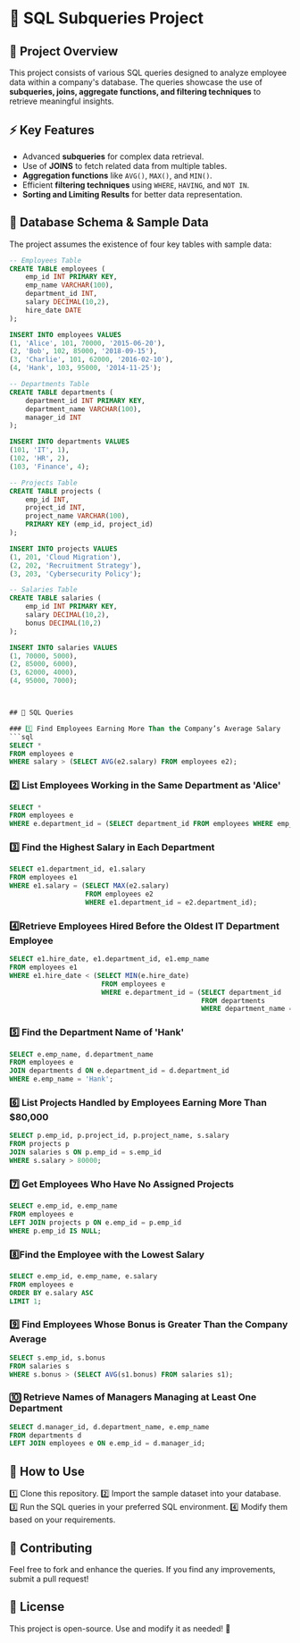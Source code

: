 # 🚀 SQL Subqueries Project

## 📌 Project Overview
This project consists of various SQL queries designed to analyze employee data within a company's database. The queries showcase the use of **subqueries, joins, aggregate functions, and filtering techniques** to retrieve meaningful insights.

## ⚡ Key Features
- Advanced **subqueries** for complex data retrieval.
- Use of **JOINS** to fetch related data from multiple tables.
- **Aggregation functions** like `AVG()`, `MAX()`, and `MIN()`.
- Efficient **filtering techniques** using `WHERE`, `HAVING`, and `NOT IN`.
- **Sorting and Limiting Results** for better data representation.

## 📂 Database Schema & Sample Data
The project assumes the existence of four key tables with sample data:

```sql
-- Employees Table
CREATE TABLE employees (
    emp_id INT PRIMARY KEY,
    emp_name VARCHAR(100),
    department_id INT,
    salary DECIMAL(10,2),
    hire_date DATE
);

INSERT INTO employees VALUES 
(1, 'Alice', 101, 70000, '2015-06-20'),
(2, 'Bob', 102, 85000, '2018-09-15'),
(3, 'Charlie', 101, 62000, '2016-02-10'),
(4, 'Hank', 103, 95000, '2014-11-25');

-- Departments Table
CREATE TABLE departments (
    department_id INT PRIMARY KEY,
    department_name VARCHAR(100),
    manager_id INT
);

INSERT INTO departments VALUES 
(101, 'IT', 1),
(102, 'HR', 2),
(103, 'Finance', 4);

-- Projects Table
CREATE TABLE projects (
    emp_id INT,
    project_id INT,
    project_name VARCHAR(100),
    PRIMARY KEY (emp_id, project_id)
);

INSERT INTO projects VALUES 
(1, 201, 'Cloud Migration'),
(2, 202, 'Recruitment Strategy'),
(3, 203, 'Cybersecurity Policy');

-- Salaries Table
CREATE TABLE salaries (
    emp_id INT PRIMARY KEY,
    salary DECIMAL(10,2),
    bonus DECIMAL(10,2)
);

INSERT INTO salaries VALUES 
(1, 70000, 5000),
(2, 85000, 6000),
(3, 62000, 4000),
(4, 95000, 7000);



## 📌 SQL Queries

### 1️⃣ Find Employees Earning More Than the Company’s Average Salary
```sql
SELECT * 
FROM employees e 
WHERE salary > (SELECT AVG(e2.salary) FROM employees e2);
```

### 2️⃣ List Employees Working in the Same Department as 'Alice'
```sql
SELECT *
FROM employees e
WHERE e.department_id = (SELECT department_id FROM employees WHERE emp_name = 'Alice');  
```

### 3️⃣ Find the Highest Salary in Each Department
```sql
SELECT e1.department_id, e1.salary
FROM employees e1
WHERE e1.salary = (SELECT MAX(e2.salary)
                   FROM employees e2
                   WHERE e1.department_id = e2.department_id); 
```

### 4️⃣Retrieve Employees Hired Before the Oldest IT Department Employee
```sql
SELECT e1.hire_date, e1.department_id, e1.emp_name
FROM employees e1
WHERE e1.hire_date < (SELECT MIN(e.hire_date)
                       FROM employees e
                       WHERE e.department_id = (SELECT department_id 
                                                FROM departments 
                                                WHERE department_name = 'IT'));
```

### 5️⃣ Find the Department Name of 'Hank'
```sql
SELECT e.emp_name, d.department_name
FROM employees e
JOIN departments d ON e.department_id = d.department_id
WHERE e.emp_name = 'Hank';
```

### 6️⃣ List Projects Handled by Employees Earning More Than $80,000
```sql
SELECT p.emp_id, p.project_id, p.project_name, s.salary
FROM projects p
JOIN salaries s ON p.emp_id = s.emp_id
WHERE s.salary > 80000;
```

### 7️⃣ Get Employees Who Have No Assigned Projects
```sql
SELECT e.emp_id, e.emp_name
FROM employees e
LEFT JOIN projects p ON e.emp_id = p.emp_id
WHERE p.emp_id IS NULL;
```

### 8️⃣Find the Employee with the Lowest Salary
```sql
SELECT e.emp_id, e.emp_name, e.salary
FROM employees e
ORDER BY e.salary ASC
LIMIT 1;
```

### 9️⃣ Find Employees Whose Bonus is Greater Than the Company Average
```sql
SELECT s.emp_id, s.bonus
FROM salaries s
WHERE s.bonus > (SELECT AVG(s1.bonus) FROM salaries s1);
```

### 🔟 Retrieve Names of Managers Managing at Least One Department
```sql
SELECT d.manager_id, d.department_name, e.emp_name
FROM departments d
LEFT JOIN employees e ON e.emp_id = d.manager_id;
```

## 🚀 How to Use
1️⃣ Clone this repository.
2️⃣ Import the sample dataset into your database.
3️⃣ Run the SQL queries in your preferred SQL environment.
4️⃣ Modify them based on your requirements.

## 🤝 Contributing
Feel free to fork and enhance the queries. If you find any improvements, submit a pull request!

## 📜 License
This project is open-source. Use and modify it as needed! 🎉
